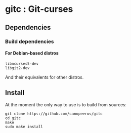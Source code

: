 # gitc : Git-curses

## Dependencies


### Build dependencies

#### For Debian-based distros
```
libncurses5-dev
libgit2-dev
```

And their equivalents for other distros.

## Install

At the moment the only way to use is to build from sources:

```
git clone https://github.com/canopeerus/gitc
cd gitc
make
sudo make install
```
